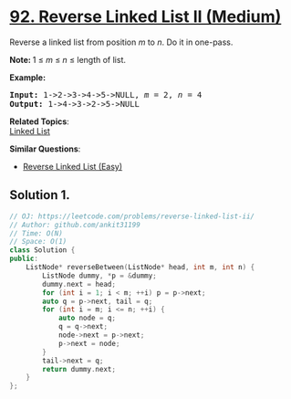 # [92. Reverse Linked List II (Medium)](https://leetcode.com/problems/reverse-linked-list-ii/)

<p>Reverse a linked list from position <em>m</em> to <em>n</em>. Do it in one-pass.</p>

<p><strong>Note:&nbsp;</strong>1 ≤ <em>m</em> ≤ <em>n</em> ≤ length of list.</p>

<p><strong>Example:</strong></p>

<pre><strong>Input:</strong> 1-&gt;2-&gt;3-&gt;4-&gt;5-&gt;NULL, <em>m</em> = 2, <em>n</em> = 4
<strong>Output:</strong> 1-&gt;4-&gt;3-&gt;2-&gt;5-&gt;NULL
</pre>


**Related Topics**:  
[Linked List](https://leetcode.com/tag/linked-list/)

**Similar Questions**:
* [Reverse Linked List (Easy)](https://leetcode.com/problems/reverse-linked-list/)

## Solution 1.

```cpp
// OJ: https://leetcode.com/problems/reverse-linked-list-ii/
// Author: github.com/ankit31199
// Time: O(N)
// Space: O(1)
class Solution {
public:
    ListNode* reverseBetween(ListNode* head, int m, int n) {
        ListNode dummy, *p = &dummy;
        dummy.next = head;
        for (int i = 1; i < m; ++i) p = p->next;
        auto q = p->next, tail = q;
        for (int i = m; i <= n; ++i) {
            auto node = q;
            q = q->next;
            node->next = p->next;
            p->next = node;
        }
        tail->next = q;
        return dummy.next;
    }
};
```
